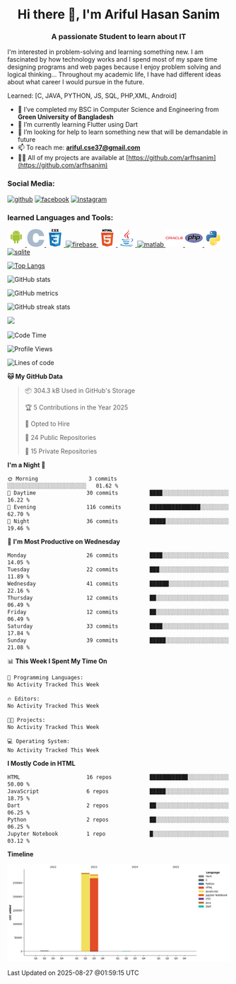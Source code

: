 
<h1 align="center">Hi there 👋, I'm Ariful Hasan Sanim</h1>
<h3 align="center">A passionate Student to learn about IT </h3>

I'm interested in problem-solving and learning something new. I am fascinated by how technology works and I spend most of my spare time designing programs and web pages because I enjoy problem solving and logical thinking... Throughout my academic life, I have had different ideas about what career I would pursue in the future.

Learned: [C, JAVA, PYTHON, JS, SQL, PHP,XML, Android]
- 🔭 I’ve completed my BSC in Computer Science and Engineering from **Green University of Bangladesh**
- 🌱 I’m currently learning Flutter using Dart 
- 🤔 I’m looking for help to learn something new that will be demandable in future  
- 📫 To reach me: **ariful.cse37@gmail.com**
- 👨‍💻 All of my projects are available at [https://github.com/arfhsanim](https://github.com/arfhsanim)


<h3 align="left">Social Media:</h3>

[<img src='https://cdn.jsdelivr.net/npm/simple-icons@3.0.1/icons/github.svg' alt='github' height='40'>](https://github.com/arfhsanim)  [<img src='https://cdn.jsdelivr.net/npm/simple-icons@3.0.1/icons/facebook.svg' alt='facebook' height='40'>](https://www.facebook.com/sanim.official.fb)  [<img src='https://cdn.jsdelivr.net/npm/simple-icons@3.0.1/icons/instagram.svg' alt='instagram' height='40'>](https://www.instagram.com/hamtidamti143/)  




<h3 align="left">learned Languages and Tools:</h3>
<p align="left"> <a href="https://developer.android.com" target="_blank" rel="noreferrer"> <img src="https://raw.githubusercontent.com/devicons/devicon/master/icons/android/android-original-wordmark.svg" alt="android" width="40" height="40"/> </a> <a href="https://www.cprogramming.com/" target="_blank" rel="noreferrer"> <img src="https://raw.githubusercontent.com/devicons/devicon/master/icons/c/c-original.svg" alt="c" width="40" height="40"/> </a> <a href="https://www.w3schools.com/css/" target="_blank" rel="noreferrer"> <img src="https://raw.githubusercontent.com/devicons/devicon/master/icons/css3/css3-original-wordmark.svg" alt="css3" width="40" height="40"/> </a> <a href="https://firebase.google.com/" target="_blank" rel="noreferrer"> <img src="https://www.vectorlogo.zone/logos/firebase/firebase-icon.svg" alt="firebase" width="40" height="40"/> </a> <a href="https://www.w3.org/html/" target="_blank" rel="noreferrer"> <img src="https://raw.githubusercontent.com/devicons/devicon/master/icons/html5/html5-original-wordmark.svg" alt="html5" width="40" height="40"/> </a> <a href="https://www.java.com" target="_blank" rel="noreferrer"> <img src="https://raw.githubusercontent.com/devicons/devicon/master/icons/java/java-original.svg" alt="java" width="40" height="40"/> </a> <a href="https://www.mathworks.com/" target="_blank" rel="noreferrer"> <img src="https://upload.wikimedia.org/wikipedia/commons/2/21/Matlab_Logo.png" alt="matlab" width="40" height="40"/> </a> <a href="https://www.oracle.com/" target="_blank" rel="noreferrer"> <img src="https://raw.githubusercontent.com/devicons/devicon/master/icons/oracle/oracle-original.svg" alt="oracle" width="40" height="40"/> </a> <a href="https://www.php.net" target="_blank" rel="noreferrer"> <img src="https://raw.githubusercontent.com/devicons/devicon/master/icons/php/php-original.svg" alt="php" width="40" height="40"/> </a> <a href="https://www.python.org" target="_blank" rel="noreferrer"> <img src="https://raw.githubusercontent.com/devicons/devicon/master/icons/python/python-original.svg" alt="python" width="40" height="40"/> </a> <a href="https://www.sqlite.org/" target="_blank" rel="noreferrer"> <img src="https://www.vectorlogo.zone/logos/sqlite/sqlite-icon.svg" alt="sqlite" width="40" height="40"/> </a> </p>




[![Top Langs](https://github-readme-stats.vercel.app/api/top-langs/?username=arfhsanim)](https://github.com/anuraghazra/github-readme-stats)

![GitHub stats](https://github-readme-stats.vercel.app/api?username=arfhsanim&show_icons=true)  

![GitHub metrics](https://metrics.lecoq.io/arfhsanim)  

![GitHub streak stats](https://streak-stats.demolab.com/?user=arfhsanim)  


![](./profile-3d-contrib/profile-night-rainbow.svg)


<!--START_SECTION:waka-->
![Code Time](http://img.shields.io/badge/Code%20Time-6%20hrs%2059%20mins-blue)

![Profile Views](http://img.shields.io/badge/Profile%20Views-0-blue)

![Lines of code](https://img.shields.io/badge/From%20Hello%20World%20I%27ve%20Written-569.5%20thousand%20lines%20of%20code-blue)

**🐱 My GitHub Data** 

> 📦 304.3 kB Used in GitHub's Storage 
 > 
> 🏆 5 Contributions in the Year 2025
 > 
> 💼 Opted to Hire
 > 
> 📜 24 Public Repositories 
 > 
> 🔑 15 Private Repositories 
 > 
**I'm a Night 🦉** 

```text
🌞 Morning                3 commits           ░░░░░░░░░░░░░░░░░░░░░░░░░   01.62 % 
🌆 Daytime                30 commits          ████░░░░░░░░░░░░░░░░░░░░░   16.22 % 
🌃 Evening                116 commits         ████████████████░░░░░░░░░   62.70 % 
🌙 Night                  36 commits          █████░░░░░░░░░░░░░░░░░░░░   19.46 % 
```
📅 **I'm Most Productive on Wednesday** 

```text
Monday                   26 commits          ████░░░░░░░░░░░░░░░░░░░░░   14.05 % 
Tuesday                  22 commits          ███░░░░░░░░░░░░░░░░░░░░░░   11.89 % 
Wednesday                41 commits          ██████░░░░░░░░░░░░░░░░░░░   22.16 % 
Thursday                 12 commits          ██░░░░░░░░░░░░░░░░░░░░░░░   06.49 % 
Friday                   12 commits          ██░░░░░░░░░░░░░░░░░░░░░░░   06.49 % 
Saturday                 33 commits          ████░░░░░░░░░░░░░░░░░░░░░   17.84 % 
Sunday                   39 commits          █████░░░░░░░░░░░░░░░░░░░░   21.08 % 
```


📊 **This Week I Spent My Time On** 

```text
💬 Programming Languages: 
No Activity Tracked This Week

🔥 Editors: 
No Activity Tracked This Week

🐱‍💻 Projects: 
No Activity Tracked This Week

💻 Operating System: 
No Activity Tracked This Week
```

**I Mostly Code in HTML** 

```text
HTML                     16 repos            ████████████░░░░░░░░░░░░░   50.00 % 
JavaScript               6 repos             █████░░░░░░░░░░░░░░░░░░░░   18.75 % 
Dart                     2 repos             ██░░░░░░░░░░░░░░░░░░░░░░░   06.25 % 
Python                   2 repos             ██░░░░░░░░░░░░░░░░░░░░░░░   06.25 % 
Jupyter Notebook         1 repo              █░░░░░░░░░░░░░░░░░░░░░░░░   03.12 % 
```



**Timeline**

![Lines of Code chart](https://raw.githubusercontent.com/arfhsanim/arfhsanim/main/assets/bar_graph.png)


 Last Updated on 2025-08-27 @01:59:15 UTC
<!--END_SECTION:waka-->



